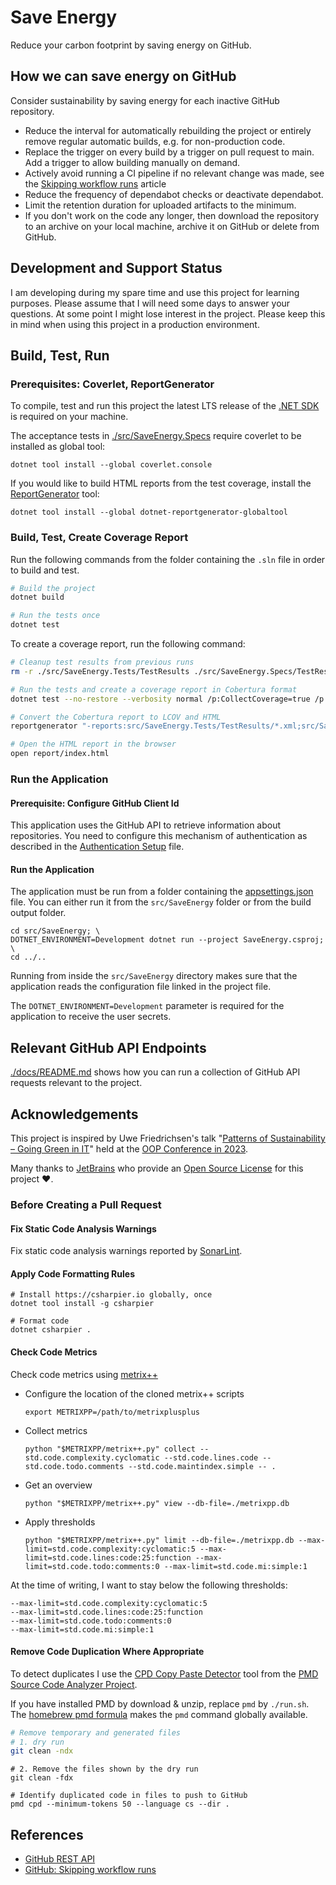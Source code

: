 # Save Energy

Reduce your carbon footprint by saving energy on GitHub.

## How we can save energy on GitHub

Consider sustainability by saving energy for each inactive GitHub repository.

- Reduce the interval for automatically rebuilding the project or entirely
  remove regular automatic builds, e.g. for non-production code.
- Replace the trigger on every build by a trigger on pull request to main.
  Add a trigger to allow building manually on demand.
- Actively avoid running a CI pipeline if no relevant change was made, see the
  [Skipping workflow runs](https://docs.github.com/en/actions/managing-workflow-runs-and-deployments/managing-workflow-runs/skipping-workflow-runs) article
- Reduce the frequency of dependabot checks or deactivate dependabot.
- Limit the retention duration for uploaded artifacts to the minimum.
- If you don't work on the code any longer, then download the repository to an
  archive on your local machine, archive it on GitHub or delete from GitHub.

## Development and Support Status

I am developing during my spare time and use this project for learning purposes. Please assume that I will need some
days to answer your questions. At some point I might lose interest in the project. Please keep this in mind when using
this project in a production environment.

## Build, Test, Run

### Prerequisites: Coverlet, ReportGenerator

To compile, test and run this project the latest LTS release of the [.NET SDK](https://dotnet.microsoft.com/download)
is required on your machine.

The acceptance tests in [./src/SaveEnergy.Specs](./src/SaveEnergy.Specs) require coverlet to be installed as global
tool:

```shell
dotnet tool install --global coverlet.console
```

If you would like to build HTML reports from the test coverage, install the
[ReportGenerator](https://reportgenerator.io/) tool:

```shell
dotnet tool install --global dotnet-reportgenerator-globaltool
```

### Build, Test, Create Coverage Report

Run the following commands from the folder containing the `.sln` file in order to build and test.

```sh
# Build the project
dotnet build

# Run the tests once
dotnet test
```

To create a coverage report, run the following command:

```sh
# Cleanup test results from previous runs
rm -r ./src/SaveEnergy.Tests/TestResults ./src/SaveEnergy.Specs/TestResults

# Run the tests and create a coverage report in Cobertura format
dotnet test --no-restore --verbosity normal /p:CollectCoverage=true /p:CoverletOutputFormat=cobertura /p:CoverletOutput='./TestResults/coverage.cobertura.xml'

# Convert the Cobertura report to LCOV and HTML
reportgenerator "-reports:src/SaveEnergy.Tests/TestResults/*.xml;src/SaveEnergy.Specs/TestResults/*.xml" "-targetdir:report" "-reporttypes:Html;lcov" "-title:Save Energy"

# Open the HTML report in the browser
open report/index.html
```

### Run the Application

#### Prerequisite: Configure GitHub Client Id

This application uses the GitHub API to retrieve information about repositories. You need to configure this mechanism of authentication as described in the [Authentication Setup](./docs/authentication-setup.md) file.

#### Run the Application

The application must be run from a folder containing the [appsettings.json](./src/SaveEnergy/appsettings.json) file.
You can either run it from the `src/SaveEnergy` folder or from the build output folder.

```shell
cd src/SaveEnergy; \
DOTNET_ENVIRONMENT=Development dotnet run --project SaveEnergy.csproj; \
cd ../..
```

Running from inside the `src/SaveEnergy` directory makes sure that the application reads the configuration file linked
in the project file.

The `DOTNET_ENVIRONMENT=Development` parameter is required for the application to receive the user secrets.

## Relevant GitHub API Endpoints

[./docs/README.md](./docs/README.md) shows how you can run a collection of GitHub API requests relevant to the project.

## Acknowledgements

This project is inspired by Uwe Friedrichsen's talk "[Patterns of Sustainability – Going Green in IT](https://speakerdeck.com/ufried/patterns-of-sustainability-going-green-in-it)" held
at the [OOP Conference in 2023](https://www.oop-konferenz.de/).

Many thanks to [JetBrains](https://www.jetbrains.com/?from=save-energy) who provide an [Open Source License](https://www.jetbrains.com/community/opensource/) for this project ❤️.

### Before Creating a Pull Request

#### Fix Static Code Analysis Warnings

Fix static code analysis warnings reported by [SonarLint](https://www.sonarsource.com/products/sonarlint/).

#### Apply Code Formatting Rules

```shell
# Install https://csharpier.io globally, once
dotnet tool install -g csharpier

# Format code
dotnet csharpier .
```

#### Check Code Metrics

Check code metrics using [metrix++](https://github.com/metrixplusplus/metrixplusplus)

- Configure the location of the cloned metrix++ scripts
  ```shell
  export METRIXPP=/path/to/metrixplusplus
  ```

- Collect metrics
  ```shell
  python "$METRIXPP/metrix++.py" collect --std.code.complexity.cyclomatic --std.code.lines.code --std.code.todo.comments --std.code.maintindex.simple -- .
  ```

- Get an overview
  ```shell
  python "$METRIXPP/metrix++.py" view --db-file=./metrixpp.db
  ```

- Apply thresholds
  ```shell
  python "$METRIXPP/metrix++.py" limit --db-file=./metrixpp.db --max-limit=std.code.complexity:cyclomatic:5 --max-limit=std.code.lines:code:25:function --max-limit=std.code.todo:comments:0 --max-limit=std.code.mi:simple:1
  ```

At the time of writing, I want to stay below the following thresholds:

```text
--max-limit=std.code.complexity:cyclomatic:5
--max-limit=std.code.lines:code:25:function
--max-limit=std.code.todo:comments:0
--max-limit=std.code.mi:simple:1
```

#### Remove Code Duplication Where Appropriate

To detect duplicates I use the [CPD Copy Paste Detector](https://docs.pmd-code.org/latest/pmd_userdocs_cpd.html)
tool from the [PMD Source Code Analyzer Project](https://docs.pmd-code.org/latest/index.html).

If you have installed PMD by download & unzip, replace `pmd` by `./run.sh`.
The [homebrew pmd formula](https://formulae.brew.sh/formula/pmd) makes the `pmd` command globally available.

```sh
# Remove temporary and generated files
# 1. dry run
git clean -ndx
```

```shell
# 2. Remove the files shown by the dry run
git clean -fdx
```

```shell
# Identify duplicated code in files to push to GitHub
pmd cpd --minimum-tokens 50 --language cs --dir .
```

## References

- [GitHub REST API](https://docs.github.com/en/rest)
- [GitHub: Skipping workflow runs](https://docs.github.com/en/actions/managing-workflow-runs-and-deployments/managing-workflow-runs/skipping-workflow-runs)
